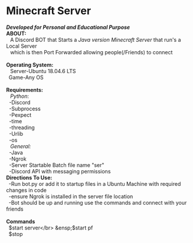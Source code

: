# Minecraft Server
***Developed for Personal and Educational Purpose***</br>
**ABOUT:**</br>
    &ensp; A Discord BOT that Starts a *Java version Minecraft Server* that run's a Local Server</br> 
    &ensp; which is then Port Forwarded allowing people(/Friends) to connect</br>
    </br>
**Operating System:**</br>
    &ensp; Server-Ubuntu 18.04.6 LTS</br>
    &ensp;Game-Any OS</br>
    </br>
**Requirements:**</br>
&ensp; *Python*:</br>
&nbsp;        -Discord</br>
&nbsp;        -Subprocess</br>
&nbsp;        -Pexpect</br>
&nbsp;        -time</br>
&nbsp;        -threading</br>
&nbsp;        -Urlib</br>
&nbsp;        -os</br>
&ensp; *General:*</br>
&nbsp;       -Java</br>
&nbsp;       -Ngrok</br>
&nbsp;       -Server Startable Batch file name "ser"</br>
&nbsp;       -Discord API with messaging permissions
</br>
**Directions To Use:**</br>
&ensp;-Run bot.py or add it to startup files in a Ubuntu Machine with required changes in code</br>
&ensp;-ensure Ngrok is installed in the server file location</br>
&ensp;-Bot should be up and running use the commands and connect with your friends</br>
</br>
**Commands**</br>
&ensp;$start server</br>
&ensp;$start pf</br>
&ensp;$stop</br>

